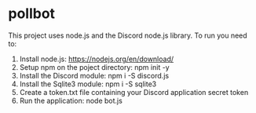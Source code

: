 # pollbot

This project uses node.js and the Discord node.js library. To run you need to:

1. Install node.js: https://nodejs.org/en/download/
2. Setup npm on the poject directory: npm init -y
3. Install the Discord module: npm i -S discord.js
3. Install the Sqlite3 module: npm i -S sqlite3
4. Create a token.txt file containing your Discord application secret token
5. Run the application: node bot.js
